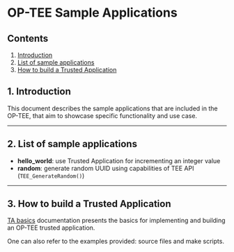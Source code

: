 # OP-TEE Sample Applications
## Contents
1. [Introduction](#1-introduction)
2. [List of sample applications](#2-list-of-sample-applications)
3. [How to build a Trusted Application](#3-how-to-build-a-trusted-application)


## 1. Introduction
This document describes the sample applications that are included in the OP-TEE,
that aim to showcase specific functionality and use case.

---
## 2. List of sample applications
* **hello_world**: use Trusted Application for incrementing an integer value
* **random**: generate random UUID using capabilities of TEE API
(`TEE_GenerateRandom()`)

---
## 3. How to build a Trusted Application
[TA basics] documentation presents the basics for  implementing and building
an OP-TEE trusted application.

One can also refer to the examples provided: source files and make scripts.

[TA basics]:	./docs/TA_basics.md
